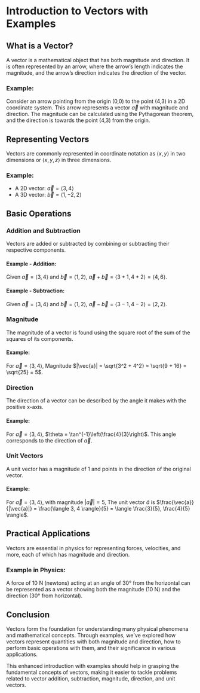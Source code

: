 # Introduction to Vectors with Examples

## What is a Vector?

A vector is a mathematical object that has both magnitude and direction. It is often represented by an arrow, where the arrow’s length indicates the magnitude, and the arrow’s direction indicates the direction of the vector.

### Example:
Consider an arrow pointing from the origin (0,0) to the point (4,3) in a 2D coordinate system. This arrow represents a vector $\vec{a}$ with magnitude and direction. The magnitude can be calculated using the Pythagorean theorem, and the direction is towards the point (4,3) from the origin.

## Representing Vectors

Vectors are commonly represented in coordinate notation as $\langle x, y \rangle$ in two dimensions or $\langle x, y, z \rangle$ in three dimensions.

### Example:
- A 2D vector: $\vec{a} = \langle 3, 4 \rangle$
- A 3D vector: $\vec{b} = \langle 1, -2, 2 \rangle$

## Basic Operations

### Addition and Subtraction

Vectors are added or subtracted by combining or subtracting their respective components.

#### Example - Addition:
Given $\vec{a} = \langle 3, 4 \rangle$ and $\vec{b} = \langle 1, 2 \rangle$,
$\vec{a} + \vec{b} = \langle 3 + 1, 4 + 2 \rangle = \langle 4, 6 \rangle$.

#### Example - Subtraction:
Given $\vec{a} = \langle 3, 4 \rangle$ and $\vec{b} = \langle 1, 2 \rangle$,
$\vec{a} - \vec{b} = \langle 3 - 1, 4 - 2 \rangle = \langle 2, 2 \rangle$.

### Magnitude

The magnitude of a vector is found using the square root of the sum of the squares of its components.

#### Example:
For $\vec{a} = \langle 3, 4 \rangle$,
Magnitude $|\vec{a}| = \sqrt{3^2 + 4^2} = \sqrt{9 + 16} = \sqrt{25} = 5$.

### Direction

The direction of a vector can be described by the angle it makes with the positive x-axis.

#### Example:
For $\vec{a} = \langle 3, 4 \rangle$,
$\theta = \tan^{-1}\left(\frac{4}{3}\right)$. This angle corresponds to the direction of $\vec{a}$.

### Unit Vectors

A unit vector has a magnitude of 1 and points in the direction of the original vector.

#### Example:
For $\vec{a} = \langle 3, 4 \rangle$, with magnitude $|\vec{a}| = 5$,
The unit vector $\hat{a}$ is $\frac{\vec{a}}{|\vec{a}|} = \frac{\langle 3, 4 \rangle}{5} = \langle \frac{3}{5}, \frac{4}{5} \rangle$.

## Practical Applications

Vectors are essential in physics for representing forces, velocities, and more, each of which has magnitude and direction.

### Example in Physics:
A force of 10 N (newtons) acting at an angle of 30° from the horizontal can be represented as a vector showing both the magnitude (10 N) and the direction (30° from horizontal).

## Conclusion

Vectors form the foundation for understanding many physical phenomena and mathematical concepts. Through examples, we've explored how vectors represent quantities with both magnitude and direction, how to perform basic operations with them, and their significance in various applications.

This enhanced introduction with examples should help in grasping the fundamental concepts of vectors, making it easier to tackle problems related to vector addition, subtraction, magnitude, direction, and unit vectors.